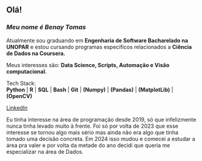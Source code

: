 ## Olá!

### ***Meu nome é Benay Tomas***
Atualmente sou graduando em **Engenharia de Software Bacharelado na UNOPAR** e estou cursando programas específicos relacionados a **Ciência de Dados na Coursera.**  

Meus interesses são: 
**Data Science, Scripts, Automação e Visão computacional.** 

Tech Stack:  
**Python** | **R** | **SQL** | **Bash** | **Git** | **(Numpy)** | **(Pandas)** | **(MatplotLib)** | **(OpenCV)**    

[LinkedIn](https://linkedin.com/in/benay-tomas/)

Eu tinha interesse na área de programação desde 2019, só que infelizmente nunca tinha levado muito à frente. Foi só por volta de 2023 que esse interesse se tornou algo mais sério mas ainda não era algo que tinha tomado uma decisão concreta. Em 2024 isso mudou e comecei a estudar a área pra valer e por volta da metade do ano decidi que queria me especializar na área de Dados.

